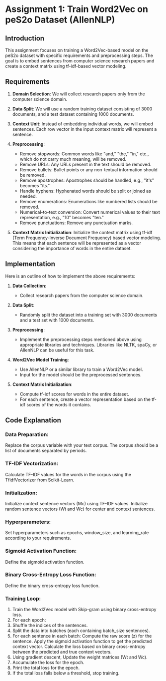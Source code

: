 # Assignment 1: Train Word2Vec on peS2o Dataset (AllenNLP)

## Introduction

This assignment focuses on training a Word2Vec-based model on the peS2o dataset with specific requirements and preprocessing steps. The goal is to embed sentences from computer science research papers and create a context matrix using tf-idf-based vector modeling.

## Requirements

1. **Domain Selection**: We will collect research papers only from the computer science domain.

2. **Data Split**: We will use a random training dataset consisting of 3000 documents, and a test dataset containing 1000 documents.

3. **Context Unit**: Instead of embedding individual words, we will embed sentences. Each row vector in the input context matrix will represent a sentence.

4. **Preprocessing**:
   - Remove stopwords: Common words like "and," "the," "in," etc., which do not carry much meaning, will be removed.
   - Remove URLs: Any URLs present in the text should be removed.
   - Remove bullets: Bullet points or any non-textual information should be removed.
   - Remove apostrophes: Apostrophes should be handled, e.g., "it's" becomes "its."
   - Handle hyphens: Hyphenated words should be split or joined as needed.
   - Remove enumerations: Enumerations like numbered lists should be removed.
   - Numerical-to-text conversion: Convert numerical values to their text representation, e.g., "10" becomes "ten."
   - Remove punctuations: Remove any punctuation marks.

5. **Context Matrix Initialization**: Initialize the context matrix using tf-idf (Term Frequency-Inverse Document Frequency) based vector modeling. This means that each sentence will be represented as a vector considering the importance of words in the entire dataset.

## Implementation

Here is an outline of how to implement the above requirements:

1. **Data Collection**:
   - Collect research papers from the computer science domain.

2. **Data Split**:
   - Randomly split the dataset into a training set with 3000 documents and a test set with 1000 documents.

3. **Preprocessing**:
   - Implement the preprocessing steps mentioned above using appropriate libraries and techniques. Libraries like NLTK, spaCy, or AllenNLP can be useful for this task.

4. **Word2Vec Model Training**:
   - Use AllenNLP or a similar library to train a Word2Vec model.
   - Input for the model should be the preprocessed sentences.

5. **Context Matrix Initialization**:
   - Compute tf-idf scores for words in the entire dataset.
   - For each sentence, create a vector representation based on the tf-idf scores of the words it contains.

## Code Explanation 

### Data Preparation:

Replace the corpus variable with your text corpus. The corpus should be a list of documents separated by periods.

### TF-IDF Vectorization:

Calculate TF-IDF values for the words in the corpus using the TfidfVectorizer from Scikit-Learn.

### Initialization:

Initialize context sentence vectors (Mc) using TF-IDF values.
Initialize random sentence vectors (Wt and Wc) for center and context sentences.

### Hyperparameters:

Set hyperparameters such as epochs, window_size, and learning_rate according to your requirements.

### Sigmoid Activation Function:

Define the sigmoid activation function.

### Binary Cross-Entropy Loss Function:

Define the binary cross-entropy loss function.

### Training Loop:

1. Train the Word2Vec model with Skip-gram using binary cross-entropy loss.
2. For each epoch:
3. Shuffle the indices of the sentences.
4. Split the data into batches (each containing batch_size sentences).
5. For each sentence in each batch:
   Compute the raw score (z) for the sentence.
   Apply the sigmoid activation function to get the predicted context vector.
   Calculate the loss based on binary cross-entropy between the predicted and true context vectors.
6. Using gradient descent, Update the weight matrices (Wt and Wc).
7. Accumulate the loss for the epoch.
8. Print the total loss for the epoch.
9. If the total loss falls below a threshold, stop training.
